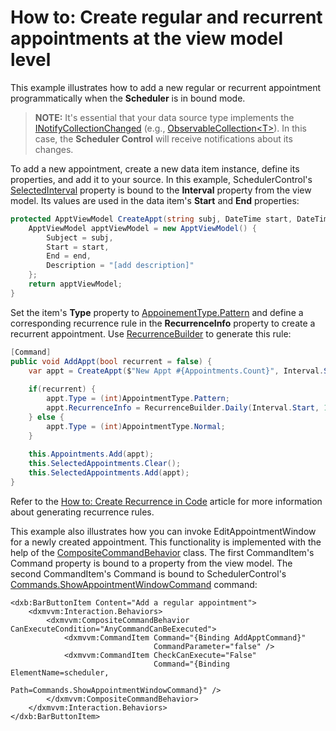 # How to: Create regular and recurrent appointments at the view model level

This example illustrates how to add a new regular or recurrent appointment programmatically when the **Scheduler** is in bound mode.

> **NOTE:**
> It's essential that your data source type implements the [INotifyCollectionChanged](https://docs.microsoft.com/en-us/dotnet/api/system.componentmodel.inotifypropertychanged?view=netframework-4.8) (e.g., [ObservableCollection\<T\>](https://docs.microsoft.com/en-us/dotnet/api/system.collections.objectmodel.observablecollection-1?view=netframework-4.8)). In this case, the **Scheduler Control** will receive notifications about its changes. 


To add a new appointment, create a new data item instance, define its properties, and add it to your source. In this example, SchedulerControl's [SelectedInterval](https://docs.devexpress.com/WPF/DevExpress.Xpf.Scheduling.SchedulerControl.SelectedInterval) property is bound to the **Interval** property from the view model. Its values are used in the data item's **Start** and **End** properties:

```cs
protected ApptViewModel CreateAppt(string subj, DateTime start, DateTime end, string description) {
    ApptViewModel apptViewModel = new ApptViewModel() {
        Subject = subj,
        Start = start,                
        End = end,
        Description = "[add description]"
    };
    return apptViewModel;
}
```

Set the item's **Type** property to [AppoinementType.Pattern](https://docs.devexpress.com/CoreLibraries/DevExpress.XtraScheduler.AppointmentType) and define a corresponding recurrence rule in the **RecurrenceInfo** property to create a recurrent appointment. Use [RecurrenceBuilder](https://docs.devexpress.com/WPF/DevExpress.Xpf.Scheduling.RecurrenceBuilder) to generate this rule:


```cs
[Command]
public void AddAppt(bool recurrent = false) {
    var appt = CreateAppt($"New Appt #{Appointments.Count}", Interval.Start, Interval.End, "[add description]");
            
    if(recurrent) {
        appt.Type = (int)AppointmentType.Pattern;
        appt.RecurrenceInfo = RecurrenceBuilder.Daily(Interval.Start, 10).Build().ToXml();
    } else {
        appt.Type = (int)AppointmentType.Normal;
    }
            
    this.Appointments.Add(appt);
    this.SelectedAppointments.Clear();
    this.SelectedAppointments.Add(appt);
}
```

Refer to the [How to: Create Recurrence in Code](https://docs.devexpress.com/WPF/119648/Controls-and-Libraries/Scheduler/Examples/How-to-Create-Recurrence-in-Code) article for more information about generating recurrence rules.

This example also illustrates how you can invoke EditAppointmentWindow for a newly created appointment. This functionality is implemented with the help of the [CompositeCommandBehavior](https://docs.devexpress.com/WPF/18124/mvvm-framework/behaviors/predefined-set/compositecommandbehavior) class. The first CommandItem's Command property is bound to a property from the view model. The second CommandItem's Command is bound to SchedulerControl's [Commands.ShowAppointmentWindowCommand](https://docs.devexpress.com/WPF/DevExpress.Xpf.Scheduling.SchedulerCommands.ShowAppointmentWindowCommand) command: 

```xaml
<dxb:BarButtonItem Content="Add a regular appointment">
    <dxmvvm:Interaction.Behaviors>
        <dxmvvm:CompositeCommandBehavior CanExecuteCondition="AnyCommandCanBeExecuted">
            <dxmvvm:CommandItem Command="{Binding AddApptCommand}"
                                CommandParameter="false" />
            <dxmvvm:CommandItem CheckCanExecute="False"
                                Command="{Binding ElementName=scheduler,
                                                  Path=Commands.ShowAppointmentWindowCommand}" />
        </dxmvvm:CompositeCommandBehavior>
    </dxmvvm:Interaction.Behaviors>
</dxb:BarButtonItem>
```